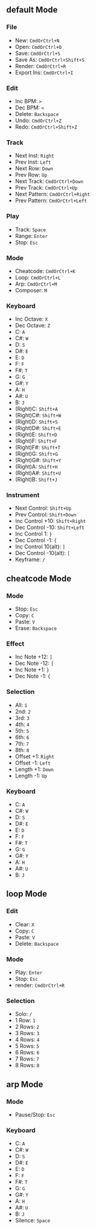 ## default Mode

### File
- New: `CmdOrCtrl+N`
- Open: `CmdOrCtrl+O`
- Save: `CmdOrCtrl+S`
- Save As: `CmdOrCtrl+Shift+S`
- Render: `CmdOrCtrl+R`
- Export Ins: `CmdOrCtrl+I`

### Edit
- Inc BPM: `>`
- Dec BPM: `<`
- Delete: `Backspace`
- Undo: `CmdOrCtrl+Z`
- Redo: `CmdOrCtrl+Shift+Z`

### Track
- Next Inst: `Right`
- Prev Inst: `Left`
- Next Row: `Down`
- Prev Row: `Up`
- Next Track: `CmdOrCtrl+Down`
- Prev Track: `CmdOrCtrl+Up`
- Next Pattern: `CmdOrCtrl+Right`
- Prev Pattern: `CmdOrCtrl+Left`

### Play
- Track: `Space`
- Range: `Enter`
- Stop: `Esc`

### Mode
- Cheatcode: `CmdOrCtrl+K`
- Loop: `CmdOrCtrl+L`
- Arp: `CmdOrCtrl+M`
- Composer: `M`

### Keyboard
- Inc Octave: `X`
- Dec Octave: `Z`
- C: `A`
- C#: `W`
- D: `S`
- D#: `E`
- E: `D`
- F: `F`
- F#: `T`
- G: `G`
- G#: `Y`
- A: `H`
- A#: `U`
- B: `J`
- (Right)C: `Shift+A`
- (Right)C#: `Shift+W`
- (Right)D: `Shift+S`
- (Right)D#: `Shift+E`
- (Right)E: `Shift+D`
- (Right)F: `Shift+F`
- (Right)F#: `Shift+T`
- (Right)G: `Shift+G`
- (Right)G#: `Shift+Y`
- (Right)A: `Shift+H`
- (Right)A#: `Shift+U`
- (Right)B: `Shift+J`

### Instrument
- Next Control: `Shift+Up`
- Prev Control: `Shift+Down`
- Inc Control +10: `Shift+Right`
- Dec Control -10: `Shift+Left`
- Inc Control 1: `}`
- Dec Control -1: `{`
- Inc Control 10(alt): `]`
- Dec Control -10(alt): `[`
- Keyframe: `/`


## cheatcode Mode

### Mode
- Stop: `Esc`
- Copy: `C`
- Paste: `V`
- Erase: `Backspace`

### Effect
- Inc Note +12: `]`
- Dec Note -12: `[`
- Inc Note +1: `}`
- Dec Note -1: `{`

### Selection
- All: `1`
- 2nd: `2`
- 3rd: `3`
- 4th: `4`
- 5th: `5`
- 6th: `6`
- 7th: `7`
- 8th: `8`
- Offset +1: `Right`
- Offset -1: `Left`
- Length +1: `Down`
- Length -1: `Up`

### Keyboard
- C: `A`
- C#: `W`
- D: `S`
- D#: `E`
- E: `D`
- F: `F`
- F#: `T`
- G: `G`
- G#: `Y`
- A: `H`
- A#: `U`
- B: `J`


## loop Mode

### Edit
- Clear: `X`
- Copy: `C`
- Paste: `V`
- Delete: `Backspace`

### Mode
- Play: `Enter`
- Stop: `Esc`
- render: `CmdOrCtrl+R`

### Selection
- Solo: `/`
- 1 Row: `1`
- 2 Rows: `2`
- 3 Rows: `3`
- 4 Rows: `4`
- 5 Rows: `5`
- 6 Rows: `6`
- 7 Rows: `7`
- 8 Rows: `8`


## arp Mode

### Mode
- Pause/Stop: `Esc`

### Keyboard
- C: `A`
- C#: `W`
- D: `S`
- D#: `E`
- E: `D`
- F: `F`
- F#: `T`
- G: `G`
- G#: `Y`
- A: `H`
- A#: `U`
- B: `J`
- Silence: `Space`


